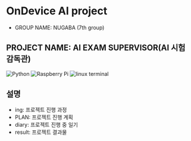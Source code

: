 # OnDevice AI project
* GROUP NAME: NUGABA (7th group)
## PROJECT NAME: AI EXAM SUPERVISOR(AI 시험 감독관)
![Python](https://img.shields.io/badge/Python_3.10-blue?logo=python&logoColor=003366)
![Raspberry Pi](https://img.shields.io/badge/Device-Raspberry%20Pi_5-red?logo=raspberrypi&logoColor=red)
![linux terminal](https://img.shields.io/badge/LINUX-FFD700?style=flat&logo=opencv&logoColor=4CAF50)
## 설명
* ing: 프로젝트 진행 과정
* PLAN: 프로젝트 진행 계획
* diary: 프로젝트 진행 중 일기
* result: 프로젝트 결과물
